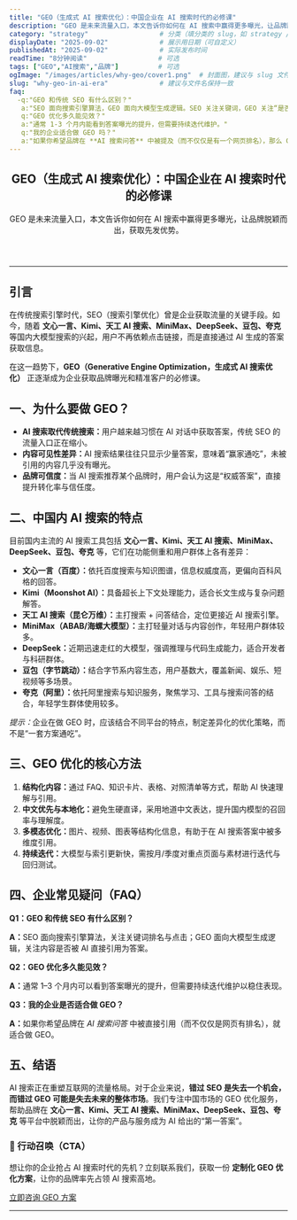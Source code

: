 ```yaml
---
title: "GEO（生成式 AI 搜索优化）：中国企业在 AI 搜索时代的必修课"
description: "GEO 是未来流量入口，本文告诉你如何在 AI 搜索中赢得更多曝光，让品牌脱颖而出，获取先发优势。"
category: "strategy"                  # 分类（填分类的 slug，如 strategy / case / guide）
displayDate: "2025-09-02"             # 展示用日期（可自定义）
publishedAt: "2025-09-02"             # 实际发布时间
readTime: "8分钟阅读"                  # 可选
tags: ["GEO","AI搜索","品牌"]          # 可选
ogImage: "/images/articles/why-geo/cover1.png"  # 封面图，建议与 slug 文件夹一致
slug: "why-geo-in-ai-era"             # 建议与文件名保持一致
faq:
  -q:"GEO 和传统 SEO 有什么区别？"
   a:"SEO 面向搜索引擎算法，GEO 面向大模型生成逻辑。SEO 关注关键词，GEO 关注“是否能被引用”。"
   q:"GEO 优化多久能见效？"
   a:"通常 1-3 个月内能看到答案曝光的提升，但需要持续迭代维护。"
   q:"我的企业适合做 GEO 吗？"
   a:"如果你希望品牌在 **AI 搜索问答** 中被提及（而不仅仅是有一个网页排名），那么 GEO 就是必须的。"
---
```

<article>
  <header>
    <h1>GEO（生成式 AI 搜索优化）：中国企业在 AI 搜索时代的必修课</h1>
    <p class="lead">GEO 是未来流量入口，本文告诉你如何在 AI 搜索中赢得更多曝光，让品牌脱颖而出，获取先发优势。</p>
  </header>

  <hr />

  <section id="intro">
    <h2>引言</h2>
    <p>在传统搜索引擎时代，SEO（搜索引擎优化）曾是企业获取流量的关键手段。如今，随着 <strong>文心一言、Kimi、天工 AI 搜索、MiniMax、DeepSeek、豆包、夸克</strong> 等国内大模型搜索的兴起，用户不再依赖点击链接，而是直接通过 AI 生成的答案获取信息。</p>
    <p>在这一趋势下，<strong>GEO（Generative Engine Optimization，生成式 AI 搜索优化）</strong> 正逐渐成为企业获取品牌曝光和精准客户的必修课。</p>
  </section>

  <section id="why-geo">
    <h2>一、为什么要做 GEO？</h2>
    <ul>
      <li><strong>AI 搜索取代传统搜索：</strong>用户越来越习惯在 AI 对话中获取答案，传统 SEO 的流量入口正在缩小。</li>
      <li><strong>内容可见性差异：</strong>AI 搜索结果往往只显示少量答案，意味着“赢家通吃”，未被引用的内容几乎没有曝光。</li>
      <li><strong>品牌可信度：</strong>当 AI 搜索推荐某个品牌时，用户会认为这是“权威答案”，直接提升转化率与信任度。</li>
    </ul>
  </section>

  <section id="cn-ai-search">
    <h2>二、中国内 AI 搜索的特点</h2>
    <p>目前国内主流的 AI 搜索工具包括 <strong>文心一言、Kimi、天工 AI 搜索、MiniMax、DeepSeek、豆包、夸克</strong> 等，它们在功能侧重和用户群体上各有差异：</p>
    <ul>
      <li><strong>文心一言（百度）：</strong>依托百度搜索与知识图谱，信息权威度高，更偏向百科风格的回答。</li>
      <li><strong>Kimi（Moonshot AI）：</strong>具备超长上下文处理能力，适合长文生成与复杂问题解答。</li>
      <li><strong>天工 AI 搜索（昆仑万维）：</strong>主打搜索 + 问答结合，定位更接近 AI 搜索引擎。</li>
      <li><strong>MiniMax（ABAB/海螺大模型）：</strong>主打轻量对话与内容创作，年轻用户群体较多。</li>
      <li><strong>DeepSeek：</strong>近期迅速走红的大模型，强调推理与代码生成能力，适合开发者与科研群体。</li>
      <li><strong>豆包（字节跳动）：</strong>结合字节系内容生态，用户基数大，覆盖新闻、娱乐、短视频等多场景。</li>
      <li><strong>夸克（阿里）：</strong>依托阿里搜索与知识服务，聚焦学习、工具与搜索问答的结合，年轻学生群体使用较多。</li>
    </ul>
    <p><em>提示：</em>企业在做 GEO 时，应该结合不同平台的特点，制定差异化的优化策略，而不是“一套方案通吃”。</p>
  </section>

  <section id="methods">
    <h2>三、GEO 优化的核心方法</h2>
    <ol>
      <li><strong>结构化内容：</strong>通过 FAQ、知识卡片、表格、对照清单等方式，帮助 AI 快速理解与引用。</li>
      <li><strong>中文优先与本地化：</strong>避免生硬直译，采用地道中文表达，提升国内模型的召回率与理解度。</li>
      <li><strong>多模态优化：</strong>图片、视频、图表等结构化信息，有助于在 AI 搜索答案中被多维度引用。</li>
      <li><strong>持续迭代：</strong>大模型与索引更新快，需按月/季度对重点页面与素材进行迭代与回归测试。</li>
    </ol>
  </section>

  <section id="faq-visible">
    <h2>四、企业常见疑问（FAQ）</h2>
    <div class="faq-item">
      <p><strong>Q1：GEO 和传统 SEO 有什么区别？</strong></p>
      <p><strong>A：</strong>SEO 面向搜索引擎算法，关注关键词排名与点击；GEO 面向大模型生成逻辑，关注内容是否被 AI 直接引用为答案。</p>
    </div>
    <div class="faq-item">
      <p><strong>Q2：GEO 优化多久能见效？</strong></p>
      <p><strong>A：</strong>通常 1–3 个月内可以看到答案曝光的提升，但需要持续迭代维护以稳住表现。</p>
    </div>
    <div class="faq-item">
      <p><strong>Q3：我的企业是否适合做 GEO？</strong></p>
      <p><strong>A：</strong>如果你希望品牌在 <em>AI 搜索问答</em> 中被直接引用（而不仅仅是网页有排名），就适合做 GEO。</p>
    </div>
  </section>

  <section id="conclusion">
    <h2>五、结语</h2>
    <p>AI 搜索正在重塑互联网的流量格局。对于企业来说，<strong>错过 SEO 是失去一个机会，而错过 GEO 可能是失去未来的整体市场</strong>。我们专注中国市场的 GEO 优化服务，帮助品牌在 <strong>文心一言、Kimi、天工 AI 搜索、MiniMax、DeepSeek、豆包、夸克</strong> 等平台中脱颖而出，让你的产品与服务成为 AI 给出的“第一答案”。</p>
  </section>

  <section id="cta" aria-label="行动召唤">
    <h3>📌 行动召唤（CTA）</h3>
    <p>想让你的企业抢占 AI 搜索时代的先机？立刻联系我们，获取一份 <strong>定制化 GEO 优化方案</strong>，让你的品牌率先占领 AI 搜索高地。</p>
    <!-- 你可以把下面按钮替换成实际链接 -->
    <p><a href="/contact" class="btn btn-primary">立即咨询 GEO 方案</a></p>
  </section>
</article>


---


